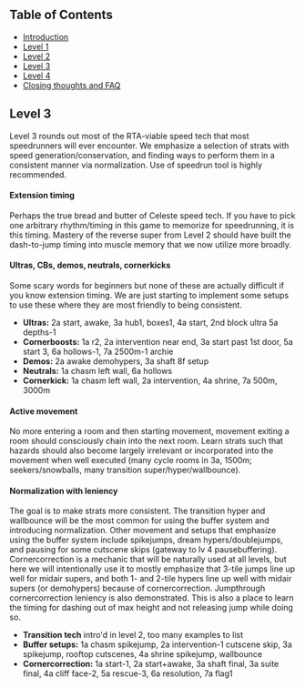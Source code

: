 ## Table of Contents
- [Introduction](#introduction)
- [Level 1](https://github.com/kwan22/habits/blob/main/level1.md)
- [Level 2](https://github.com/kwan22/habits/blob/main/level2.md)
- [Level 3](https://github.com/kwan22/habits/blob/main/level3.md)
- [Level 4](https://github.com/kwan22/habits/blob/main/level4.md)
- [Closing thoughts and FAQ](https://github.com/kwan22/habits/blob/main/conclusions-faq.md)

## Level 3

Level 3 rounds out most of the RTA-viable speed tech that most speedrunners will ever encounter. We emphasize a selection of strats with speed generation/conservation, and finding ways to perform them in a consistent manner via normalization. Use of speedrun tool is highly recommended.

#### Extension timing  
Perhaps the true bread and butter of Celeste speed tech. If you have to pick one arbitrary rhythm/timing in this game to memorize for speedrunning, it is this timing. Mastery of the reverse super from Level 2 should have built the dash-to-jump timing into muscle memory that we now utilize more broadly.

#### Ultras, CBs, demos, neutrals, cornerkicks  
Some scary words for beginners but none of these are actually difficult if you know extension timing. We are just starting to implement some setups to use these where they are most friendly to being consistent.

- **Ultras:** 2a start, awake, 3a hub1, boxes1, 4a start, 2nd block ultra 5a depths-1
- **Cornerboosts:** 1a r2, 2a intervention near end, 3a start past 1st door, 5a start 3, 6a hollows-1, 7a 2500m-1 archie
- **Demos:** 2a awake demohypers, 3a shaft 8f setup
- **Neutrals:** 1a chasm left wall, 6a hollows
- **Cornerkick:** 1a chasm left wall, 2a intervention, 4a shrine, 7a 500m, 3000m

#### Active movement  
No more entering a room and then starting movement, movement exiting a room should consciously chain into the next room. Learn strats such that hazards should also become largely irrelevant or incorporated into the movement when well executed (many cycle rooms in 3a, 1500m; seekers/snowballs, many transition super/hyper/wallbounce).

#### Normalization with leniency  
The goal is to make strats more consistent. The transition hyper and wallbounce will be the most common for using the buffer system and introducing normalization. Other movement and setups that emphasize using the buffer system include spikejumps, dream hypers/doublejumps, and pausing for some cutscene skips (gateway to lv 4 pausebuffering).  
Cornercorrection is a mechanic that will be naturally used at all levels, but here we will intentionally use it to mostly emphasize that 3-tile jumps line up well for midair supers, and both 1- and 2-tile hypers line up well with midair supers (or demohypers) because of cornercorrection. Jumpthrough cornercorrection leniency is also demonstrated. This is also a place to learn the timing for dashing out of max height and not releasing jump while doing so.

- **Transition tech** intro'd in level 2, too many examples to list
- **Buffer setups:** 1a chasm spikejump, 2a intervention-1 cutscene skip, 3a spikejump, rooftop cutscenes, 4a shrine spikejump, wallbounce
- **Cornercorrection:** 1a start-1, 2a start+awake, 3a shaft final, 3a suite final, 4a cliff face-2, 5a rescue-3, 6a resolution, 7a flag1
